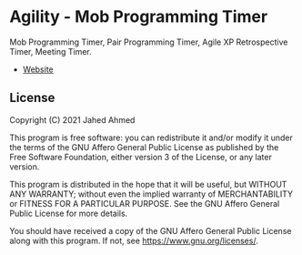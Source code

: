 # Agility - Mob Programming Timer

Mob Programming Timer, Pair Programming Timer, Agile XP Retrospective Timer, Meeting Timer.

- [Website](https://jahed.github.io/agility)

## License

Copyright (C) 2021 Jahed Ahmed

This program is free software: you can redistribute it and/or modify
it under the terms of the GNU Affero General Public License as published by
the Free Software Foundation, either version 3 of the License, or any later version.

This program is distributed in the hope that it will be useful,
but WITHOUT ANY WARRANTY; without even the implied warranty of
MERCHANTABILITY or FITNESS FOR A PARTICULAR PURPOSE.  See the
GNU Affero General Public License for more details.

You should have received a copy of the GNU Affero General Public License
along with this program.  If not, see <https://www.gnu.org/licenses/>.
